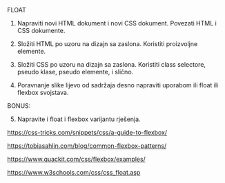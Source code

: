 FLOAT

1. Napraviti novi HTML dokument i novi CSS dokument. Povezati HTML i CSS dokumente.

2. Složiti HTML po uzoru na dizajn sa zaslona. Koristiti proizvoljne elemente.

3. Složiti CSS po uzoru na dizajn sa zaslona. Koristiti class selectore, pseudo klase, pseudo elemente, i slično.

4. Poravnanje slike lijevo od sadržaja desno napraviti uporabom ili float ili flexbox svojstava.


BONUS:

5. Napravite i float i flexbox varijantu rješenja.




https://css-tricks.com/snippets/css/a-guide-to-flexbox/

https://tobiasahlin.com/blog/common-flexbox-patterns/

https://www.quackit.com/css/flexbox/examples/

https://www.w3schools.com/css/css_float.asp